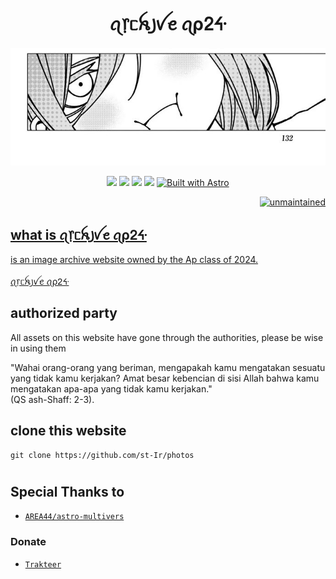 <h1 align="center">ꪖ᥅ᥴꫝ꠸ꪜꫀ ꪖρᒿᔰ</h1>
<p align="center">
<img src="public/134.jpg"/>
</p>
<p align="center">
  <img src=https://img.shields.io/badge/CSS3-1572B6?style=for-the-badge&logo=css3&logoColor=white >
  <img src=https://img.shields.io/badge/HTML5-E34F26?style=for-the-badge&logo=html5&logoColor=white>
 <img src=https://img.shields.io/badge/JavaScript-F7DF1E?style=for-the-badge&logo=javascript&logoColor=black>
  <img src=https://img.shields.io/badge/Vercel-000000?style=for-the-badge&logo=vercel&logoColor=white>
<a href="https://astro.build"><img src="https://astro.badg.es/v2/built-with-astro/small.svg" alt="Built with Astro" width="173" height="27"></a>
<p align="right">
<a href="#"><img title="unmaintained" src="https://img.shields.io/badge/unmaintained-YES-red.svg"</a>
</p>
  
## what is ꪖ᥅ᥴꫝ꠸ꪜꫀ ꪖρᒿᔰ

is an image archive website owned by the Ap class of 2024.</br></br>
<a href="https://archiveofap24.vercel.app/">
  ꪖ᥅ᥴꫝ꠸ꪜꫀ ꪖρᒿᔰ</a>
  
## authorized party
All assets on this website have gone through the authorities, please be wise in using them

"Wahai orang-orang yang beriman, mengapakah kamu mengatakan sesuatu yang tidak kamu kerjakan? Amat besar kebencian di sisi Allah bahwa kamu mengatakan apa-apa yang tidak kamu kerjakan."<br>
 (QS ash-Shaff: 2-3).
 
## clone this website 
```
git clone https://github.com/st-Ir/photos
```

#
## Special Thanks to
* [`AREA44/astro-multivers`](https://github.com/AREA44/astro-multiverse)

  
### Donate
* [`Trakteer`](https://trakteer.id/byfe.Ir/tip?open=true)


